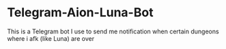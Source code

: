 # Telegram-Aion-Luna-Bot
This is a Telegram bot I use to send me notification when certain dungeons where i afk (like Luna) are over
